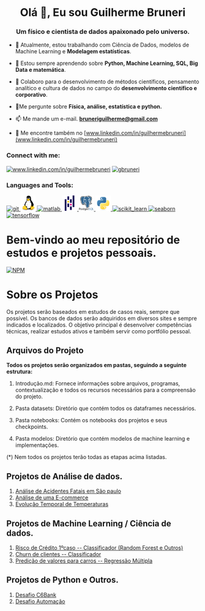 <h1 align="center">Olá 👋, Eu sou Guilherme Bruneri</h1>
<h3 align="center">Um físico e cientista de dados apaixonado pelo universo.</h3>

- 🔭 Atualmente, estou trabalhando com Ciência de Dados, modelos de Machine Learning e **Modelagem estatísticas**.

- 🌱 Estou sempre aprendendo sobre **Python, Machine Learning, SQL, Big Data e matemática**.

- 👀 Colaboro para o desenvolvimento de métodos científicos, pensamento analítico e cultura de dados no campo do **desenvolvimento científico e corporativo**.

- 💬Me pergunte sobre **Física, análise, estatística e python.**

- 📫 Me mande um e-mail. **bruneriguilherme@gmail.com**

- 📄 Me encontre também no [www.linkedin.com/in/guilhermebruneri](www.linkedin.com/in/guilhermebruneri)

<h3 align="left">Connect with me:</h3>
<p align="left">
<a href="https://linkedin.com/in/www.linkedin.com/in/guilhermebruneri" target="blank"><img align="center" src="https://raw.githubusercontent.com/rahuldkjain/github-profile-readme-generator/master/src/images/icons/Social/linked-in-alt.svg" alt="www.linkedin.com/in/guilhermebruneri" height="30" width="40" /></a>
<a href="https://instagram.com/gbruneri" target="blank"><img align="center" src="https://raw.githubusercontent.com/rahuldkjain/github-profile-readme-generator/master/src/images/icons/Social/instagram.svg" alt="gbruneri" height="30" width="40" /></a>
</p>

<h3 align="left">Languages and Tools:</h3>
<p align="left"> <a href="https://git-scm.com/" target="_blank" rel="noreferrer"> <img src="https://www.vectorlogo.zone/logos/git-scm/git-scm-icon.svg" alt="git" width="40" height="40"/> </a> <a href="https://www.linux.org/" target="_blank" rel="noreferrer"> <img src="https://raw.githubusercontent.com/devicons/devicon/master/icons/linux/linux-original.svg" alt="linux" width="40" height="40"/> </a> <a href="https://www.mathworks.com/" target="_blank" rel="noreferrer"> <img src="https://upload.wikimedia.org/wikipedia/commons/2/21/Matlab_Logo.png" alt="matlab" width="40" height="40"/> </a> <a href="https://pandas.pydata.org/" target="_blank" rel="noreferrer"> <img src="https://raw.githubusercontent.com/devicons/devicon/2ae2a900d2f041da66e950e4d48052658d850630/icons/pandas/pandas-original.svg" alt="pandas" width="40" height="40"/> </a> <a href="https://www.postgresql.org" target="_blank" rel="noreferrer"> <img src="https://raw.githubusercontent.com/devicons/devicon/master/icons/postgresql/postgresql-original-wordmark.svg" alt="postgresql" width="40" height="40"/> </a> <a href="https://www.python.org" target="_blank" rel="noreferrer"> <img src="https://raw.githubusercontent.com/devicons/devicon/master/icons/python/python-original.svg" alt="python" width="40" height="40"/> </a> <a href="https://scikit-learn.org/" target="_blank" rel="noreferrer"> <img src="https://upload.wikimedia.org/wikipedia/commons/0/05/Scikit_learn_logo_small.svg" alt="scikit_learn" width="40" height="40"/> </a> <a href="https://seaborn.pydata.org/" target="_blank" rel="noreferrer"> <img src="https://seaborn.pydata.org/_images/logo-mark-lightbg.svg" alt="seaborn" width="40" height="40"/> </a> <a href="https://www.tensorflow.org" target="_blank" rel="noreferrer"> <img src="https://www.vectorlogo.zone/logos/tensorflow/tensorflow-icon.svg" alt="tensorflow" width="40" height="40"/> </a> </p>



<!---
- 👋 Hi, I’m @GBruneri
- 👀 I’m interested in ...
- 🌱 I’m currently learning ...
- 💞️ I’m looking to collaborate on ...
- 📫 How to reach me ...


GBruneri/GBruneri is a ✨ special ✨ repository because its `README.md` (this file) appears on your GitHub profile.
You can click the Preview link to take a look at your changes.
--->

# Bem-vindo ao meu repositório de estudos e projetos pessoais.
[![NPM](https://img.shields.io/npm/l/react)](https://github.com/GBruneri/Myrep/blob/main/LICENSE)

# Sobre os Projetos

Os projetos serão baseados em estudos de casos reais, sempre que possível. Os bancos de dados serão adquiridos em diversos sites e sempre indicados e localizados. O objetivo principal é desenvolver competências técnicas, realizar estudos ativos e também servir como portfólio pessoal.

## Arquivos do Projeto
**Todos os projetos serão organizados em pastas, seguindo a seguinte estrutura:**

1) Introdução.md: Fornece informações sobre arquivos, programas, contextualização e todos os recursos necessários para a compreensão do projeto.

2) Pasta datasets: Diretório que contém todos os dataframes necessários.

3) Pasta notebooks: Contém os notebooks dos projetos e seus checkpoints.

4) Pasta modelos: Diretório que contém modelos de machine learning e implementações.

(*) Nem todos os projetos terão todas as etapas acima listadas.

## Projetos de Análise de dados.
1) [Análise de Acidentes Fatais em São paulo](Acidentes/Introducao.md)
2) [Análise de uma E-commerce](Ecommerce/Introdução.md)
3) [Evolução Temporal de Temperaturas](https://github.com/GBruneri/Gbruneri/blob/main/Data%20Visualization/introducao.md)
 
## Projetos de Machine Learning / Ciência de dados.
1) [Risco de Crédito 1ºcaso -- Classificador (Random Forest e Outros)](Credit_Risk_ML/Introducao.md)
2) [Churn de clientes -- Classificador](Churn_Clientes/Introdução.md)
3) [Predição de valores para carros -- Regressão Múltipla](Car_sales/Introdução.md) 

## Projetos de Python e Outros.
1) [Desafio C6Bank](https://github.com/GBruneri/Gbruneri/blob/main/CaseC6.ipynb)
2) [Desafio Automação](https://github.com/GBruneri/Gbruneri/blob/main/Desafio_Automa%C3%A7%C3%A3o.ipynb)
